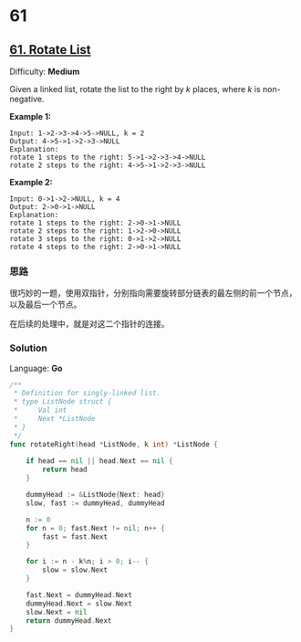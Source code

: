 # 61

## [61\. Rotate List](https://leetcode.com/problems/rotate-list/)

Difficulty: **Medium**


Given a linked list, rotate the list to the right by _k_ places, where _k_ is non-negative.

**Example 1:**

```
Input: 1->2->3->4->5->NULL, k = 2
Output: 4->5->1->2->3->NULL
Explanation:
rotate 1 steps to the right: 5->1->2->3->4->NULL
rotate 2 steps to the right: 4->5->1->2->3->NULL
```

**Example 2:**

```
Input: 0->1->2->NULL, k = 4
Output: 2->0->1->NULL
Explanation:
rotate 1 steps to the right: 2->0->1->NULL
rotate 2 steps to the right: 1->2->0->NULL
rotate 3 steps to the right: 0->1->2->NULL
rotate 4 steps to the right: 2->0->1->NULL

```

### 思路

很巧妙的一题，使用双指针，分别指向需要旋转部分链表的最左侧的前一个节点，以及最后一个节点。

在后续的处理中，就是对这二个指针的连接。
### Solution

Language: **Go**

```go
/**
 * Definition for singly-linked list.
 * type ListNode struct {
 *     Val int
 *     Next *ListNode
 * }
 */
func rotateRight(head *ListNode, k int) *ListNode {
    
	if head == nil || head.Next == nil {
		return head
	}

	dummyHead := &ListNode{Next: head}
	slow, fast := dummyHead, dummyHead

	n := 0
	for n = 0; fast.Next != nil; n++ {
		fast = fast.Next
	}

	for i := n - k%n; i > 0; i-- {
		slow = slow.Next
	}

	fast.Next = dummyHead.Next
	dummyHead.Next = slow.Next
	slow.Next = nil
	return dummyHead.Next
}
```